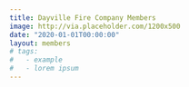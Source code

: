 ```yaml
---
title: Dayville Fire Company Members
image: http://via.placeholder.com/1200x500
date: "2020-01-01T00:00:00"
layout: members
# tags:
#   - example
#   - lorem ipsum
---
```


